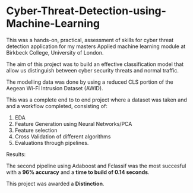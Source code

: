 # Cyber-Threat-Detection-using-Machine-Learning

This was a hands-on, practical, assessment of skills for cyber threat detection application for my masters Applied machine learning module at Birkbeck College, University of London. 



The aim of this project was to build an effective classification model that allow us distinguish between cyber security threats and normal traffic.

The modelling data was done by using a reduced CLS portion of the Aegean Wi-Fi Intrusion Dataset (AWID).

This was a complete end to to end project where a dataset was taken and and a workflow completed, consisting of:

1) EDA
2) Feature Generation using Neural Networks/PCA
3) Feature selection
4) Cross Validation of different algorithms
5) Evaluations through pipelines.


Results:

The second pipeline using Adaboost and Fclassif was the most succesful with a **96% accuracy** and a **time to build of 0.14 seconds**.

This project was awarded a **Distinction**. 
